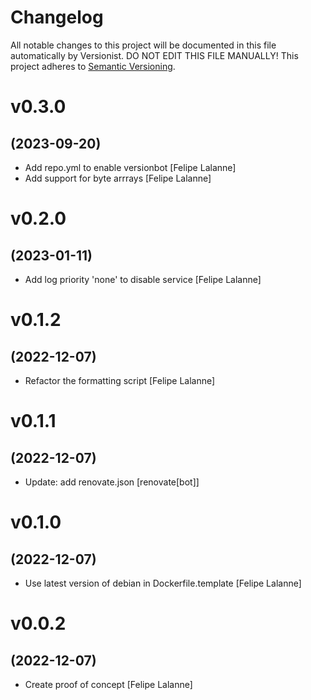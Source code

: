 # Changelog

All notable changes to this project will be documented in this file
automatically by Versionist. DO NOT EDIT THIS FILE MANUALLY!
This project adheres to [Semantic Versioning](http://semver.org/).

# v0.3.0
## (2023-09-20)

* Add repo.yml to enable versionbot [Felipe Lalanne]
* Add support for byte arrrays [Felipe Lalanne]

# v0.2.0
## (2023-01-11)

* Add log priority 'none' to disable service [Felipe Lalanne]

# v0.1.2
## (2022-12-07)

* Refactor the formatting script [Felipe Lalanne]

# v0.1.1
## (2022-12-07)

* Update: add renovate.json [renovate[bot]]

# v0.1.0
## (2022-12-07)

* Use latest version of debian in Dockerfile.template [Felipe Lalanne]

# v0.0.2
## (2022-12-07)

* Create proof of concept [Felipe Lalanne]
